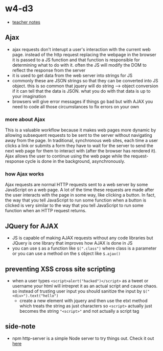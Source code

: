 # w4-d3
* [teacher notes](https://github.com/Eric-Lombardo/lhl-w4d3)

## Ajax
* ajax requests don't interupt a user's interaction with the current web page. instead of the http request replacing the webpage in the browser it is passed to a JS function and that function is responsible for determining what to do with it. often the JS will modify the DOM to reflect the response from the server
* it is used to get data from the web server into strings for JS
* commonly these are JSON strings so that they can be converted into JS object. this is so common that jquery will do string --> object conversion if it can tell that the data is JSON. what you do with that data is up to your imagination
* browsers will give error messages if things go bad but with AJAX you need to code all those circumstances to fix errors on your own

### more about Ajax
This is a valuable workflow because it makes web pages more dynamic by allowing subsequent requests to be sent to the server without navigating away from the page. In traditional, synchronous web sites, each time a user clicks a link or submits a form they have to wait for the server to send the next web page for them to interact with (after the browser has rendered it). Ajax allows the user to continue using the web page while the request-response cycle is done in the background, asynchronously.

### how Ajax works
Ajax requests are normal HTTP requests sent to a web server by some JavaScript on a web page. A lot of the time these requests are made after the user interacts with the page in some way, like clicking a button. In fact, the way that you tell JavaScript to run some function when a button is clicked is very similar to the way that you tell JavaScript to run some function when an HTTP request returns.

## JQuery for AJAX
* JS is capable of making AJAX requests without any code libraries but JQuery is one library that improves how AJAX is done in JS
* you can use `$` as a function like `$(".class")` where class is a parameter or you can use a method on the `$` object like `$.ajax()`

## preventing XSS cross site scripting
* when a user types `<script>alert("hacked")</script>` as a tweet or username your html will intrepret it as an actual script and cause chaos. so instead of trusting user input you should sanitize the input by `$("<div>").text("hello")`
  * create a new element with jquery and then use the etxt method which treats the string as just characters so `<script>` actually just becomes the string `"<script>"` and not actually a script tag

## side-note 
* npm http-server is a simple Node server to try things out. Check it out [here](https://www.npmjs.com/package/http-server) 